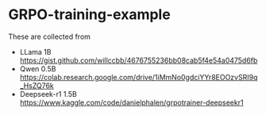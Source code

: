 # GRPO-training-example

These are collected from 

- LLama 1B https://gist.github.com/willccbb/4676755236bb08cab5f4e54a0475d6fb
- Qwen 0.5B https://colab.research.google.com/drive/1iMmNo0gdciYYr8EOOzvSRI9q_HsZQ76k
- Deepseek-r1 1.5B https://www.kaggle.com/code/danielphalen/grpotrainer-deepseekr1
